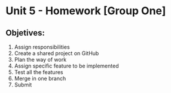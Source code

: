 # Unit 5 - Homework [Group One]

## Objetives:

1. Assign responsibilities
2. Create a shared project on GitHub
3. Plan the way of work
4. Assign specific feature to be implemented
5. Test all the features
6. Merge in one branch
7. Submit
